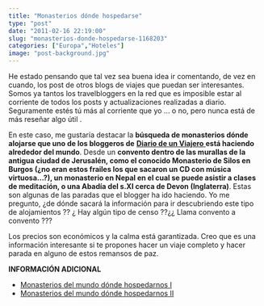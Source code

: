 ```yaml
---
title: "Monasterios dónde hospedarse"
type: "post"
date: "2011-02-16 22:19:00"
slug: "monasterios-donde-hospedarse-1168203"
categories: ["Europa","Hoteles"]
image: "post-background.jpg"
---
```


He estado pensando que tal vez sea buena idea ir comentando, de vez en cuando, los post de otros blogs de viajes que puedan ser interesantes. Somos ya tantos los travelbloggers en la red que es imposible estar al corriente de [](/wp-content/uploads/2011/02/1168203-334637.jpg)todos los posts y actualizaciones realizadas a diario. Seguramente estés tú más al corriente que yo ... o no, pero nunca está de más reseñar algo útil .

En este caso, me gustaría destacar la **búsqueda de monasterios dónde alojarse que uno de los bloggeros de** [**Diario de un Viajero** ](http://www.diariodelviajero.com) **está haciendo alrededor del mundo**. Desde un **convento dentro de las murallas de la antigua ciudad de Jerusalén, como el conocido Monasterio de Silos en Burgos (¿no eran estos frailes los que sacaron un CD con música virtuosa...?), un monasterio en Nepal en el cual se puede asistir a clases de meditación, o una Abadía del s.XI cerca de Devon (Inglaterra)**. Estas son algunas de las paradas que el blogger ha ido haciendo. Yo me pregunto, ¿de dónde sacará la información para ir descubriendo este tipo de alojamientos ?? ¿ Hay algún tipo de censo ??¿¿ Llama convento a convento ???

Los precios son económicos y la calma está garantizada. Creo que es una información interesante si te propones hacer un viaje completo y hacer parada en alguno de estos remansos de paz.

 **INFORMACIÓN ADICIONAL**

- [Monasterios del mundo dónde hospedarnos I](http://www.diariodelviajero.com/alojamiento/monasterios-del-mundo-donde-hospedarnos-i)
- [Monasterios del mundo dónde hospedarnos II](http://www.diariodelviajero.com/diario-del-viajero/monasterios-del-mundo-donde-hospedarnos-ii)